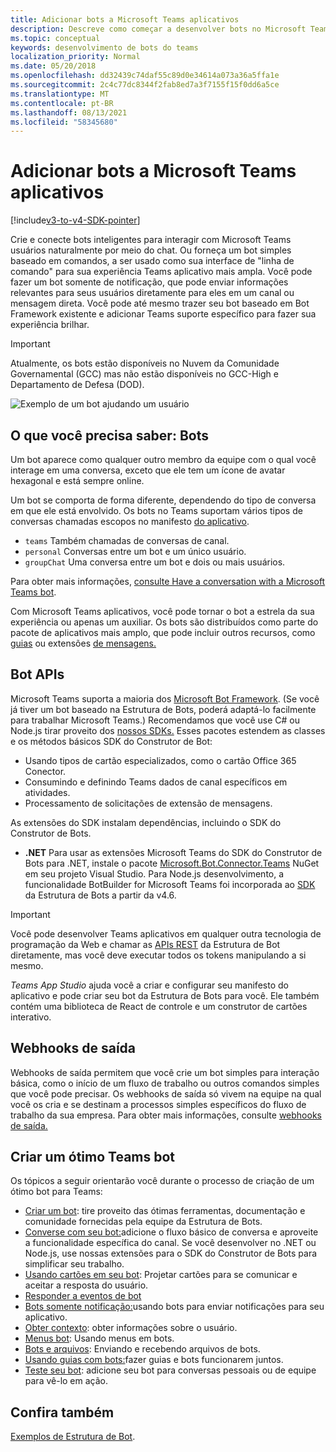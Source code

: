 ```yaml
---
title: Adicionar bots a Microsoft Teams aplicativos
description: Descreve como começar a desenvolver bots no Microsoft Teams
ms.topic: conceptual
keywords: desenvolvimento de bots do teams
localization_priority: Normal
ms.date: 05/20/2018
ms.openlocfilehash: dd32439c74daf55c89d0e34614a073a36a5ffa1e
ms.sourcegitcommit: 2c4c77dc8344f2fab8ed7a3f7155f15f0dd6a5ce
ms.translationtype: MT
ms.contentlocale: pt-BR
ms.lasthandoff: 08/13/2021
ms.locfileid: "58345680"
---
```

# <a name="add-bots-to-microsoft-teams-apps"></a>Adicionar bots a Microsoft Teams aplicativos

[!include[v3-to-v4-SDK-pointer](~/includes/v3-to-v4-pointer-bots.md)]

Crie e conecte bots inteligentes para interagir com Microsoft Teams usuários naturalmente por meio do chat. Ou forneça um bot simples baseado em comandos, a ser usado como sua interface de "linha de comando" para sua experiência Teams aplicativo mais ampla. Você pode fazer um bot somente de notificação, que pode enviar informações relevantes para seus usuários diretamente para eles em um canal ou mensagem direta. Você pode até mesmo trazer seu bot baseado em Bot Framework existente e adicionar Teams suporte específico para fazer sua experiência brilhar.

> [!IMPORTANT]
> Atualmente, os bots estão disponíveis no Nuvem da Comunidade Governamental (GCC) mas não estão disponíveis no GCC-High e Departamento de Defesa (DOD).

![Exemplo de um bot ajudando um usuário](~/assets/images/bot_example.png)

## <a name="what-you-need-to-know-bots"></a>O que você precisa saber: Bots

Um bot aparece como qualquer outro membro da equipe com o qual você interage em uma conversa, exceto que ele tem um ícone de avatar hexagonal e está sempre online.

Um bot se comporta de forma diferente, dependendo do tipo de conversa em que ele está envolvido. Os bots no Teams suportam vários tipos de conversas chamadas escopos no manifesto [do aplicativo](~/resources/schema/manifest-schema.md).

* `teams` Também chamadas de conversas de canal.
* `personal` Conversas entre um bot e um único usuário.
* `groupChat` Uma conversa entre um bot e dois ou mais usuários.

Para obter mais informações, [consulte Have a conversation with a Microsoft Teams bot](~/resources/bot-v3/bot-conversations/bots-conversations.md).

Com Microsoft Teams aplicativos, você pode tornar o bot a estrela da sua experiência ou apenas um auxiliar. Os bots são distribuídos como parte do pacote de aplicativos mais amplo, que pode incluir outros recursos, como [guias](~/tabs/what-are-tabs.md) ou extensões [de mensagens.](~/messaging-extensions/what-are-messaging-extensions.md)

## <a name="bot-apis"></a>Bot APIs

Microsoft Teams suporta a maioria dos [Microsoft Bot Framework](https://dev.botframework.com/). (Se você já tiver um bot baseado na Estrutura de Bots, poderá adaptá-lo facilmente para trabalhar Microsoft Teams.) Recomendamos que você use C# ou Node.js tirar proveito dos [nossos SDKs.](/microsoftteams/platform/#pivot=sdk-tools) Esses pacotes estendem as classes e os métodos básicos SDK do Construtor de Bot:

* Usando tipos de cartão especializados, como o cartão Office 365 Conector.
* Consumindo e definindo Teams dados de canal específicos em atividades.
* Processamento de solicitações de extensão de mensagens.

As extensões do SDK instalam dependências, incluindo o SDK do Construtor de Bots.

* **.NET** Para usar as extensões Microsoft Teams do SDK do Construtor de Bots para .NET, instale o pacote [Microsoft.Bot.Connector.Teams](https://www.nuget.org/packages/Microsoft.Bot.Connector.Teams) NuGet em seu projeto Visual Studio. Para Node.js desenvolvimento, a funcionalidade BotBuilder for Microsoft Teams foi incorporada ao [SDK](https://github.com/microsoft/botframework-sdk) da Estrutura de Bots a partir da v4.6.

> [!IMPORTANT]
> Você pode desenvolver Teams aplicativos em qualquer outra tecnologia de programação da Web e chamar as [APIs REST](/bot-framework/rest-api/bot-framework-rest-overview) da Estrutura de Bot diretamente, mas você deve executar todos os tokens manipulando a si mesmo.

*Teams App Studio* ajuda você a criar e configurar seu manifesto do aplicativo e pode criar seu bot da Estrutura de Bots para você. Ele também contém uma biblioteca de React de controle e um construtor de cartões interativo.

## <a name="outgoing-webhooks"></a>Webhooks de saída

Webhooks de saída permitem que você crie um bot simples para interação básica, como o início de um fluxo de trabalho ou outros comandos simples que você pode precisar. Os webhooks de saída só vivem na equipe na qual você os cria e se destinam a processos simples específicos do fluxo de trabalho da sua empresa. Para obter mais informações, consulte [webhooks de saída.](~/webhooks-and-connectors/how-to/add-outgoing-webhook.md)

## <a name="build-a-great-teams-bot"></a>Criar um ótimo Teams bot

Os tópicos a seguir orientarão você durante o processo de criação de um ótimo bot para Teams:

* [Criar um bot](~/resources/bot-v3/bots-create.md): tire proveito das ótimas ferramentas, documentação e comunidade fornecidas pela equipe da Estrutura de Bots.
* [Converse com seu bot:](~/resources/bot-v3/bot-conversations/bots-conversations.md)adicione o fluxo básico de conversa e aproveite a funcionalidade específica do canal. Se você desenvolver no .NET ou Node.js, use nossas extensões para o SDK do Construtor de Bots para simplificar seu trabalho.
* [Usando cartões em seu bot](~/resources/bot-v3/bots-cards.md): Projetar cartões para se comunicar e aceitar a resposta do usuário.
* [Responder a eventos de bot](~/resources/bot-v3/bots-notifications.md)
* [Bots somente notificação:](~/resources/bot-v3/bots-notification-only.md)usando bots para enviar notificações para seu aplicativo.
* [Obter contexto](~/resources/bot-v3/bots-context.md): obter informações sobre o usuário.
* [Menus bot](~/resources/bot-v3/bots-menus.md): Usando menus em bots.
* [Bots e arquivos](~/resources/bot-v3/bots-files.md): Enviando e recebendo arquivos de bots.
* [Usando guias com bots:](~/resources/bot-v3/bots-with-tabs.md)fazer guias e bots funcionarem juntos.
* [Teste seu bot](~/resources/bot-v3/bots-test.md): adicione seu bot para conversas pessoais ou de equipe para vê-lo em ação.

## <a name="see-also"></a>Confira também

[Exemplos de Estrutura de Bot](https://github.com/Microsoft/BotBuilder-Samples/blob/master/README.md).
